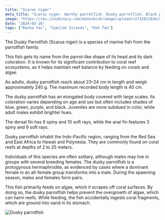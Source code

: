 ```yaml
---
title: "Scarus niger"
meta_title: "Scarus niger. Warthy parrotfish. Dusky parrotfish. Black parrotfish"
image: "https://res.cloudinary.com/danezbcu5/image/upload/v1732812926/dusky-parrotfish_krfzgx.png"
date: "2024-03-16"
tags: ["Racha Yai", "Similan Islands", "Koh Tao"]
---
```


The Dusky Parrotfish (Scarus niger) is a species of marine fish from the parrotfish family.

This fish gets its name from the parrot-like shape of its head and its dark coloration. It is known for its significant contribution to coral reef ecosystems, as it helps maintain reef balance by feeding on corals and algae.

As adults, dusky parrotfish reach about 23–24 cm in length and weigh approximately 240 g. The maximum recorded body length is 40 cm.

The dusky parrotfish has an elongated body covered with large scales. Its coloration varies depending on age and sex but often includes shades of blue, green, purple, and black. Juveniles are more subdued in color, while adult males exhibit brighter hues.

The dorsal fin has 9 spiny and 10 soft rays, while the anal fin features 3 spiny and 9 soft rays.

Dusky parrotfish inhabit the Indo-Pacific region, ranging from the Red Sea and East Africa to Hawaii and Polynesia. They are commonly found on coral reefs at depths of 2 to 25 meters.

Individuals of this species are often solitary, although males may live in groups with several breeding females. The dusky parrotfish is a protogynous hermaphrodite, as evidenced by cases where a dominant female in an all-female group transforms into a male. During the spawning season, males and females form pairs.

This fish primarily feeds on algae, which it scrapes off coral surfaces. By doing so, the dusky parrotfish helps prevent the overgrowth of algae, which can harm reefs. While feeding, the fish accidentally ingests coral fragments, which are ground into sand in its stomach.

![Dusky parrotfish](https://res.cloudinary.com/danezbcu5/image/upload/v1732812923/dusky-parrotfish-2_fssdvd.png "Dusky parrotfish")
